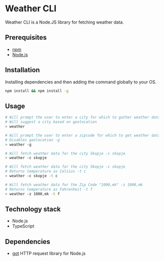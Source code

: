 # Weather CLI

Weather CLI is a Node.JS library for fetching weather data.

## Prerequisites
* [npm](https://www.npmjs.com/)
* [Node.js](https://nodejs.org/en/)

## Installation

Installing dependencies and then adding the command globally to your OS.

```bash
npm install && npm install -g
```

## Usage

```bash
# Will prompt the user to enter a city for which to gather weather data
# Will suggest a city based on geolocation
> weather

# Will prompt the user to enter a zipcode for which to get weather data
# Disables geolocation -g
> weather -g

# Will fetch weather data for the city Skopje -c skopje
> weather -c skopje

# Will fetch weather data for the city Skopje -c skopje
# Returns temperature as Celsius -t c
> weather -c skopje -t c

# Will fetch weather data for the Zip Code "1000,mk" -z 1000,mk
# Returns temperature as Fahrenheit -t f
> weather -z 1000,mk -t f
```

## Technology stack
* Node.js
* TypeScript

## Dependencies
* [got](https://www.npmjs.com/package/got) HTTP request library for Node.js
